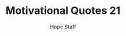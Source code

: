 ---
image: /assets/img/mq/mq_21_manning.png
title: Motivational Quotes 21
categories:
  - Motivational Quotes
author: Hope Staff
notes: Motivational Quotes 21
embed: >-
  EMBED_GOES_HERE
transcript: >-
  SOME LINES OF TEXT START HERE
---